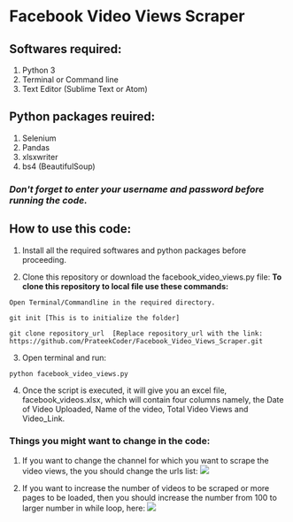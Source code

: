 # Facebook Video Views Scraper

## Softwares required:
1. Python 3
2. Terminal or Command line
3. Text Editor (Sublime Text or Atom)

## Python packages reuired:
1. Selenium
2. Pandas
3. xlsxwriter
4. bs4 (BeautifulSoup)

### ***Don't forget to enter your username and password before running the code.***

## How to use this code:

1. Install all the required softwares and python packages before proceeding.

2. Clone this repository or download the facebook_video_views.py file:
  **To clone this repository to local file use these commands:**
  ```
  Open Terminal/Commandline in the required directory.
  
  git init [This is to initialize the folder]
  
  git clone repository_url  [Replace repository_url with the link: https://github.com/PrateekCoder/Facebook_Video_Views_Scraper.git
  ```

3. Open terminal and run:
  ```
  python facebook_video_views.py
  ```

4. Once the script is executed, it will give you an excel file, facebook_videos.xlsx, which will contain four columns namely, the Date of Video Uploaded, Name of the video, Total Video Views and Video_Link.

### Things you might want to change in the code:
1. If you want to change the channel for which you want to scrape the video views, the you should change the urls list:
![](http://i63.tinypic.com/30ro4rs.png)

2. If you want to increase the number of videos to be scraped or more pages to be loaded, then you should increase the number from 100 to larger number in while loop, here:
![](http://i63.tinypic.com/oadtzq.png)
